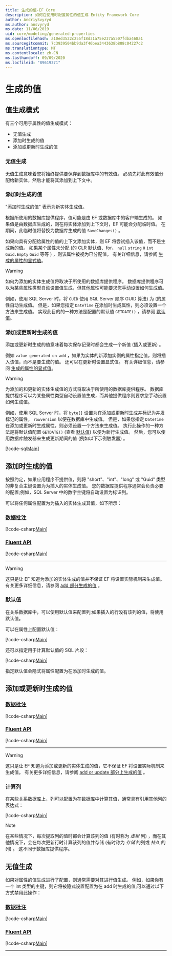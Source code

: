 ```yaml
---
title: 生成的值-EF Core
description: 如何在使用时配置属性的值生成 Entity Framework Core
author: AndriySvyryd
ms.author: ansvyryd
ms.date: 11/06/2019
uid: core/modeling/generated-properties
ms.openlocfilehash: a10ed3522c255f18d31a75e237a5507fdba468a1
ms.sourcegitcommit: 7c3939504bb9da3f46bea3443638b808c04227c2
ms.translationtype: MT
ms.contentlocale: zh-CN
ms.lasthandoff: 09/09/2020
ms.locfileid: "89619371"
---
```

# <a name="generated-values"></a>生成的值

## <a name="value-generation-patterns"></a>值生成模式

有三个可用于属性的值生成模式：

* 无值生成
* 添加时生成的值
* 添加或更新时生成的值

### <a name="no-value-generation"></a>无值生成

无值生成意味着您将始终提供要保存到数据库中的有效值。 必须先将此有效值分配给新实体，然后才能将其添加到上下文中。

### <a name="value-generated-on-add"></a>添加时生成的值

"添加时生成的值" 表示为新实体生成值。

根据所使用的数据库提供程序，值可能是由 EF 或数据库中的客户端生成的。 如果值是由数据库生成的，则在将实体添加到上下文时，EF 可能会分配临时值。 在期间，此临时值将替换为数据库生成的值 `SaveChanges()` 。

如果向具有分配给属性的值的上下文添加实体，则 EF 将尝试插入该值，而不是生成新的值。 如果某个属性未分配 (的 CLR 默认值、for、 `null` `string` `0` `int` `Guid.Empty` `Guid` 等等 ) ，则该属性被视为已分配值。 有关详细信息，请参阅 [生成的属性的显式值](xref:core/saving/explicit-values-generated-properties)。

> [!WARNING]
> 如何为添加的实体生成值将取决于所使用的数据库提供程序。 数据库提供程序可以为某些属性类型自动设置值生成，但其他属性可能要求您手动设置如何生成值。
>
> 例如，使用 SQL Server 时，将 `GUID` 使用 SQL Server 顺序 GUID 算法) 为 (的属性自动生成值。 但是，如果您指定 `DateTime` 在添加时生成属性，则必须设置一个方法来生成值。 实现此目的的一种方法是配置的默认值 `GETDATE()` ，请参阅 [默认值](#default-values)。

### <a name="value-generated-on-add-or-update"></a>添加或更新时生成的值

添加或更新时生成的值意味着每次保存记录时都会生成一个新值 (插入或更新) 。

例如 `value generated on add` ，如果为实体的新添加实例的属性指定值，则将插入该值，而不是要生成的值。 还可以在更新时设置显式值。 有关详细信息，请参阅 [生成的属性的显式值](xref:core/saving/explicit-values-generated-properties)。

> [!WARNING]
> 为添加的和更新的实体生成值的方式将取决于所使用的数据库提供程序。 数据库提供程序可以为某些属性类型自动设置值生成，而其他提供程序则要求您手动设置如何生成值。
>
> 例如，使用 SQL Server 时，将 `byte[]` 设置为在添加或更新时生成并标记为并发标记的属性， `rowversion` 以便在数据库中生成值。 但是，如果您指定 `DateTime` 在添加或更新时生成属性，则必须设置一个方法来生成值。 执行此操作的一种方法是将默认值配置 `GETDATE()` (查看 [默认值](#default-values)) 以便为新行生成值。 然后，您可以使用数据库触发器来生成更新期间的值 (例如以下示例触发器) 。
>
> [!code-sql[Main](../../../samples/core/Modeling/FluentAPI/ValueGeneratedOnAddOrUpdate.sql)]

## <a name="value-generated-on-add"></a>添加时生成的值

按照约定，如果应用程序不提供值，则将 "short"、"int"、"long" 或 "Guid" 类型的非复合主键设置为为插入的实体生成值。 您的数据库提供程序通常会负责必要的配置;例如，SQL Server 中的数字主键将自动设置为标识列。

可以将任何属性配置为为插入的实体生成其值，如下所示：

### <a name="data-annotations"></a>[数据批注](#tab/data-annotations)

[!code-csharp[Main](../../../samples/core/Modeling/DataAnnotations/ValueGeneratedOnAdd.cs?name=ValueGeneratedOnAdd&highlight=5)]

### <a name="fluent-api"></a>[Fluent API](#tab/fluent-api)

[!code-csharp[Main](../../../samples/core/Modeling/FluentAPI/ValueGeneratedOnAdd.cs?name=ValueGeneratedOnAdd&highlight=5)]

***

> [!WARNING]
> 这只是让 EF 知道为添加的实体生成的值并不保证 EF 将设置实际机制来生成值。 有关更多详细信息，请参阅 [add 部分生成的值](#value-generated-on-add) 。

### <a name="default-values"></a>默认值

在关系数据库中，可以使用默认值来配置列;如果插入的行没有该列的值，将使用默认值。

可以在属性上配置默认值：

[!code-csharp[Main](../../../samples/core/Modeling/FluentAPI/DefaultValue.cs?name=DefaultValue&highlight=5)]

还可以指定用于计算默认值的 SQL 片段：

[!code-csharp[Main](../../../samples/core/Modeling/FluentAPI/DefaultValueSql.cs?name=DefaultValueSql&highlight=5)]

指定默认值会隐式将属性配置为在添加时生成的值。

## <a name="value-generated-on-add-or-update"></a>添加或更新时生成的值

### <a name="data-annotations"></a>[数据批注](#tab/data-annotations)

[!code-csharp[Main](../../../samples/core/Modeling/DataAnnotations/ValueGeneratedOnAddOrUpdate.cs?name=ValueGeneratedOnAddOrUpdate&highlight=5)]

### <a name="fluent-api"></a>[Fluent API](#tab/fluent-api)

[!code-csharp[Main](../../../samples/core/Modeling/FluentAPI/ValueGeneratedOnAddOrUpdate.cs?name=ValueGeneratedOnAddOrUpdate&highlight=5)]

***

> [!WARNING]
> 这只是让 EF 知道为添加或更新的实体生成的值，它不保证 EF 将设置实际机制来生成值。 有关更多详细信息，请参阅 [add or update 部分上生成的值](#value-generated-on-add-or-update) 。

### <a name="computed-columns"></a>计算列

在某些关系数据库上，列可以配置为在数据库中计算其值，通常具有引用其他列的表达式：

[!code-csharp[Main](../../../samples/core/Modeling/FluentAPI/ComputedColumn.cs?name=ComputedColumn&highlight=5)]

> [!NOTE]
> 在某些情况下，每次提取列的值时都会计算该列的值 (有时称为 *虚拟* 列) ，而在其他情况下，会在每次更新行时计算该列的值并存储 (有时称为 *存储* 的列或 *持久* 的列) 。 这不同于数据库提供程序。

## <a name="no-value-generation"></a>无值生成

如果对属性的值生成进行了配置，则通常需要对其进行值生成。 例如，如果你有一个 int 类型的主键，则它将被隐式设置配置为在 add 时生成的值;可以通过以下方式禁用此操作：

### <a name="data-annotations"></a>[数据批注](#tab/data-annotations)

[!code-csharp[Main](../../../samples/core/Modeling/DataAnnotations/ValueGeneratedNever.cs?name=ValueGeneratedNever&highlight=3)]

### <a name="fluent-api"></a>[Fluent API](#tab/fluent-api)

[!code-csharp[Main](../../../samples/core/Modeling/FluentAPI/ValueGeneratedNever.cs?name=ValueGeneratedNever&highlight=5)]

***
